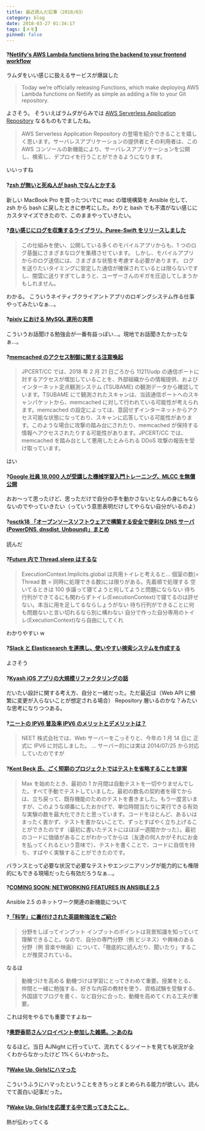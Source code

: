 ```yaml
---
title: 最近読んだ記事（2018/03）
category: blog
date: 2018-03-27 01:34:17
tags: [メモ]
pinned: false
---
```


#### ?[Netlify's AWS Lambda functions bring the backend to your frontend workflow](https://www.netlify.com/blog/2018/03/20/netlifys-aws-lambda-functions-bring-the-backend-to-your-frontend-workflow/)

ラムダをいい感じに扱えるサービスが爆誕した

> Today we’re officially releasing Functions, which make deploying AWS Lambda functions on Netlify as simple as adding a file to your Git repository.

よさそう。
そういえばラムダがらみでは [AWS Serverless Application Repository](https://aws.amazon.com/jp/blogs/news/get-ready-for-the-aws-serverless-application-repository/) なるものもでましたね。

> AWS Serverless Application Repository の登場を紹介できることを嬉しく思います。サーバレスアプリケーションの提供者とその利用者は、この AWS コンソールの新機能により、サーバレスアプリケーションを公開し、検索し、デプロイを行うことができるようになります。

いいっすね

#### ?[zsh が無いと死ぬ人が bash でなんとかする](http://d.hatena.ne.jp/ozuma/20141219/1418915137)

新しい MacBook Pro を買ったついでに mac の環境構築を Ansible 化して、zsh から bash に戻したときに参考にした。わりと bash でも不満がない感じにカスタマイズできたので、このままやっていきたい。

#### ?[良い感じにログを収集するライブラリ、Puree-Swift をリリースしました](http://techlife.cookpad.com/entry/2018/02/28/113000)

> この仕組みを使い、公開している多くのモバイルアプリからも、1 つのログ基盤にさまざまなログを集積させています。
> しかし、モバイルアプリからのログ送信には、さまざまな状態を考慮する必要があります。 ログを送りたいタイミングに安定した通信が確保されているとは限らないですし、闇雲に送りすぎてしまうと、ユーザーさんのギガを圧迫してしまうかもしれません。

わかる。
こういうネイティブクライアントアプリのロギングシステム作る仕事やってみたいなぁ...。

#### ?[pixiv における MySQL 運用の実際](https://speakerdeck.com/konoiz/pixivniokerumysqlyun-yong-falseshi-ji)

こういうお話聞ける勉強会が一番有益っぽい...。現地でお話聞きたかったなぁ...。

#### ?[memcached のアクセス制御に関する注意喚起](http://www.jpcert.or.jp/at/2018/at180009.html)

> JPCERT/CC では、2018 年 2 月 21 日ごろから 11211/udp の通信ポートに対するアクセスが増加していることを、外部組織からの情報提供、およびインターネット定点観測システム (TSUBAME) の観測データから確認しています。TSUBAME にて観測されたスキャンは、当該通信ポートへのスキャンパケットから、memcached に対して行われている可能性が考えられます。memcached の設定によっては、意図せずインターネットからアクセス可能な状態になっており、スキャンに応答している可能性があります。このような場合に攻撃の踏み台にされたり、memcached が保持する情報へアクセスされたりする可能性があります。JPCERT/CC では、memcached を踏み台として悪用したとみられる DDoS 攻撃の報告を受け取っています。

はい

#### ?[Google 社員 18,000 人が受講した機械学習入門トレーニング、MLCC を無償公開](https://twitter.com/kazunori_279/status/968952363733184520?s=21)

おお〜って思ったけど、思っただけで自分の手を動かさないとなんの身にもならないのでやっていきたい（っていう意思表明だけしてやらない自分がいるのよ）

#### ?[osctk18 「オープンソースソフトウェアで構築する安全で便利な DNS サーバ (PowerDNS, dnsdist, Unbound)」まとめ](https://togetter.com/li/1202912)

読んだ

#### ?[Future 内で Thread.sleep はするな](http://mashi.hatenablog.com/entry/2014/12/08/000149)

> ExecutionContext.Implicits.global は共用トイレと考えると…
> 個室の数(= Thread 数 = 同時に処理できる数)には限りがある。先着順で処理する
> 空いてるときは 100 歩譲って寝てようと何してようと問題にならない
> 待ち行列ができてるにも関わらずトイレ(ExecutionContext)で寝てるのは許せない。本当に用を足してるならしょうがない
> 待ち行列ができることに何も問題ないと言い切れるなら別に構わない
> 自分で作った自分専用のトイレ(ExecutionContext)なら自由にしてくれ

わかりやすい w

#### ?[Slack と Elasticsearch を連携し、使いやすい検索システムを作成する](https://codezine.jp/article/detail/10005)

よさそう

#### ?[Kyash iOS アプリの大規模リファクタリングの話](http://blog.kyash.co/entry/2018/03/20/150238)

だいたい設計に関する考え方、自分と一緒だった。ただ最近は（Web API に頻繁に変更が入らないことが想定される場合） Repository 層いるのかな？みたいな思考になりつつある。

#### ?[ニートの IPV6 普及率 IPV6 のメリットとデメリットは？](https://blog.neet.co.jp/2018/03/%E3%83%8B%E3%83%BC%E3%83%88%E3%81%AEipv6%E6%99%AE%E5%8F%8A%E7%8E%87-ipv6%E3%81%AE%E3%83%A1%E3%83%AA%E3%83%83%E3%83%88%E3%81%A8%E3%83%87%E3%83%A1%E3%83%AA%E3%83%83%E3%83%88%E3%81%AF%EF%BC%9F/)

> NEET 株式会社では、Web サーバーをこっそりと、今年の 1 月 14 日に
> 正式に IPV6 に対応しました。
> ...
> サーバー的には実は 2014/07/25 から対応していたのですが

#### ?[Kent Beck 氏、ごく短期のプロジェクトではテストを省略することを提案](https://www.infoq.com/jp/news/2009/06/test-or-not)

> Max を始めたとき、最初の 1 か月間は自動テストを一切やりませんでした。すべて手動でテストしていました。最初の数名の契約者を得てからは、立ち戻って、既存機能のためのテストを書きました。もう一度言いますが、このような順番にしたおかげで、単位時間当たりに実行できる有効な実験の数を最大化できたと思っています。コードをほとんど、あるいはまったく書かず、テストを書かないことで、ずっとすばやく立ち上げることができたのです（最初に書いたテストにはほぼ一週間かかった）。最初のコードに価値があることがわかってからは（友達の何人かがそれにお金を払ってくれるという意味で）、テストを書くことで、コードに自信を持ち、すばやく実験することができたのです。

バランスとって必要な状況で必要なテストやエンジニアリングが能力的にも権限的にもできる現場だったら有効だろうなぁ...。

#### ?[COMING SOON: NETWORKING FEATURES IN ANSIBLE 2.5](https://www.ansible.com/blog/coming-soon-networking-features-in-ansible-2.5)

Ansible 2.5 のネットワーク関連の新機能について

#### ?[「科学」に裏付けされた英語勉強法をご紹介](http://globalbiz.hatenablog.com/entry/2018/01/05/235409)

> 分野をしぼってインプット
> インプットのポイントは背景知識を知っていて理解できること。なので、自分の専門分野（例 ビジネス）や興味のある分野（例 音楽や映画）について、「徹底的に読んだり、聞いたり」することが推奨されている。

なるほ

> 動機づけを高める
> 動機づけは学習にとってきわめて重要。授業をとる、仲間と一緒に勉強する、好きな内容の教材を使う、資格試験を受験する、外国語でブログを書く、など自分に合った、動機を高めてくれる工夫が重要。

これは何をやるでも重要ですよねー

#### ?[奥野香耶さんソロイベント参加した雑感。＞あのね](https://gamp.ameblo.jp/aka-uakari/entry-12363247695.html)

なるほど。当日 AJNight に行っていて、流れてくるツイートを見ても状況が全くわからなかったけど 1%くらいわかった。

#### ?[Wake Up, Girls!にハマった](http://koteijing.hatenablog.com/entry/2017/07/29/225040)

こういうふうにハマったということをきちっとまとめられる能力が欲しい。読んでて面白い記事だった。

#### ?[Wake Up, Girls!を応援する中で思ってきたこと。](http://no3no.blog110.fc2.com/blog-entry-170.html)

熱が伝わってくる
